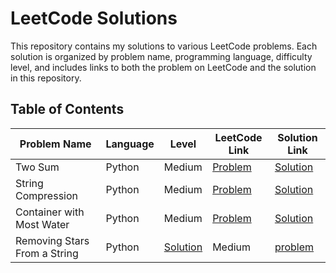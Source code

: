 # LeetCode Solutions

This repository contains my solutions to various LeetCode problems. Each solution is organized by problem name, programming language, difficulty level, and includes links to both the problem on LeetCode and the solution in this repository.

## Table of Contents

| Problem Name                 | Language | Level    | LeetCode Link                                                                                 | Solution Link                                                                                  |
|------------------------------|----------|----------|-----------------------------------------------------------------------------------------------|------------------------------------------------------------------------------------------------|
| Two Sum                      | Python   | Medium   | [Problem](https://leetcode.com/problems/two-sum/)                                             | [Solution](https://github.com/mohamedmeqlad99/leet-code/blob/main/Two%20Sum.py)                |
| String Compression           | Python   | Medium   | [Problem](https://leetcode.com/problems/string-compression/?envType=study-plan-v2&envId=leetcode-75) | [Solution](https://github.com/mohamedmeqlad99/leet-code/blob/main/String%20Compression.py)     |
| Container with Most Water    | Python   | Medium   | [Problem](https://leetcode.com/problems/container-with-most-water/)                           | [Solution](https://github.com/mohamedmeqlad99/leet-code/blob/main/Container%20with%20Most%20Water.py) |
|  Removing Stars From a String| Python   | [Solution](https://github.com/mohamedmeqlad99/leet-code/blob/main/Removing%20Stars%20From%20a%20String.py)  | Medium  | [problem](https://leetcode.com/problems/removing-stars-from-a-string/?envType=study-plan-v2&envId=leetcode-75)
